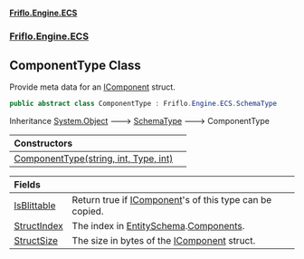 #### [Friflo.Engine.ECS](index.md 'index')
### [Friflo.Engine.ECS](Friflo.Engine.ECS.md 'Friflo.Engine.ECS')

## ComponentType Class

Provide meta data for an [IComponent](IComponent.md 'Friflo.Engine.ECS.IComponent') struct.

```csharp
public abstract class ComponentType : Friflo.Engine.ECS.SchemaType
```

Inheritance [System.Object](https://docs.microsoft.com/en-us/dotnet/api/System.Object 'System.Object') &#129106; [SchemaType](SchemaType.md 'Friflo.Engine.ECS.SchemaType') &#129106; ComponentType

| Constructors | |
| :--- | :--- |
| [ComponentType(string, int, Type, int)](ComponentType.ComponentType(string,int,Type,int).md 'Friflo.Engine.ECS.ComponentType.ComponentType(string, int, System.Type, int)') | |

| Fields | |
| :--- | :--- |
| [IsBlittable](ComponentType.IsBlittable.md 'Friflo.Engine.ECS.ComponentType.IsBlittable') | Return true if [IComponent](IComponent.md 'Friflo.Engine.ECS.IComponent')'s of this type can be copied. |
| [StructIndex](ComponentType.StructIndex.md 'Friflo.Engine.ECS.ComponentType.StructIndex') | The index in [EntitySchema](EntitySchema.md 'Friflo.Engine.ECS.EntitySchema').[Components](EntitySchema.Components.md 'Friflo.Engine.ECS.EntitySchema.Components'). |
| [StructSize](ComponentType.StructSize.md 'Friflo.Engine.ECS.ComponentType.StructSize') | The size in bytes of the [IComponent](IComponent.md 'Friflo.Engine.ECS.IComponent') struct. |
